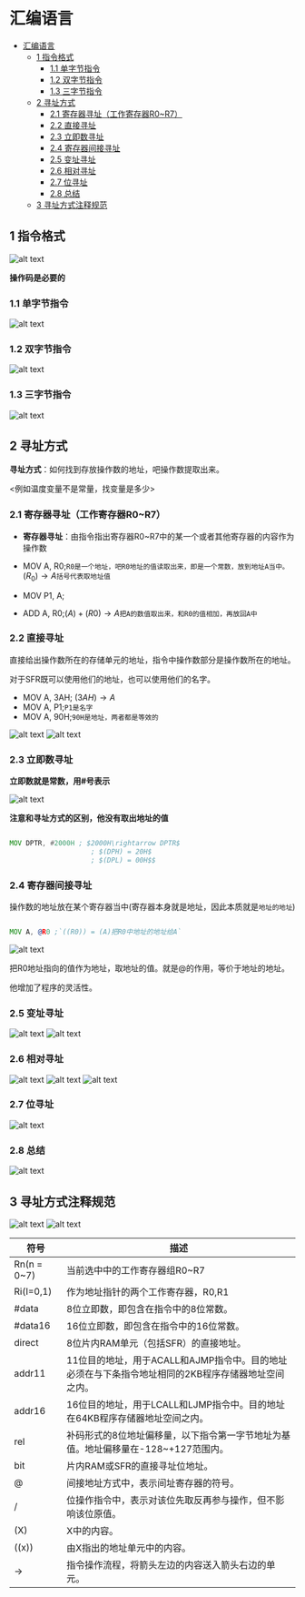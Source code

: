 # 汇编语言

- [汇编语言](#汇编语言)
  - [1 指令格式](#1-指令格式)
    - [1.1 单字节指令](#11-单字节指令)
    - [1.2 双字节指令](#12-双字节指令)
    - [1.3 三字节指令](#13-三字节指令)
  - [2 寻址方式](#2-寻址方式)
    - [2.1 寄存器寻址（工作寄存器R0~R7）](#21-寄存器寻址工作寄存器r0r7)
    - [2.2 直接寻址](#22-直接寻址)
    - [2.3 立即数寻址](#23-立即数寻址)
    - [2.4 寄存器间接寻址](#24-寄存器间接寻址)
    - [2.5 变址寻址](#25-变址寻址)
    - [2.6 相对寻址](#26-相对寻址)
    - [2.7 位寻址](#27-位寻址)
    - [2.8 总结](#28-总结)
  - [3 寻址方式注释规范](#3-寻址方式注释规范)

## 1 指令格式

![alt text](image.png)

**操作码是必要的**

### 1.1 单字节指令

![alt text](image-1.png)

### 1.2 双字节指令

![alt text](image-2.png)

### 1.3 三字节指令

![alt text](image-3.png)


## 2 寻址方式

**寻址方式**：如何找到存放操作数的地址，吧操作数提取出来。

<例如温度变量不是常量，找变量是多少>

### 2.1 寄存器寻址（工作寄存器R0~R7）

- **寄存器寻址**：由指令指出寄存器R0~R7中的某一个或者其他寄存器的内容作为操作数

- MOV A, R0;`R0是一个地址，吧R0地址的值读取出来，即是一个常数，放到地址A当中。` $(R_0)\rightarrow A$`括号代表取地址值`

- MOV P1, A;
- ADD A, R0;$(A)+(R0)\rightarrow A$`把A的数值取出来，和R0的值相加，再放回A中`


### 2.2 直接寻址

直接给出操作数所在的存储单元的地址，指令中操作数部分是操作数所在的地址。

对于SFR既可以使用他们的地址，也可以使用他们的名字。

- MOV A, 3AH; $(3AH)\rightarrow A$
- MOV A, P1;`P1是名字`
- MOV A, 90H;`90H是地址，两者都是等效的`


![alt text](image-5.png)
![alt text](image-4.png)

### 2.3 立即数寻址

**立即数就是常数，用#号表示**

![alt text](image-6.png)

**注意和寻址方式的区别，他没有取出地址的值**

```asm

MOV DPTR, #2000H ; $2000H\rightarrow DPTR$
                    ; $(DPH) = 20H$
                    ; $(DPL) = 00H$$

```

### 2.4 寄存器间接寻址

操作数的地址放在某个寄存器当中(寄存器本身就是地址，因此本质就是`地址的地址`)

```asm

MOV A, @R0 ;`((R0)) = (A)把R0中地址的地址给A`

```

![alt text](image-7.png)

把R0地址指向的值作为地址，取地址的值。就是@的作用，等价于地址的地址。

他增加了程序的灵活性。


### 2.5 变址寻址

![alt text](image-8.png)
![alt text](image-9.png)

### 2.6 相对寻址

![alt text](image-10.png)
![alt text](image-11.png)
![alt text](image-12.png)

### 2.7 位寻址

![alt text](image-13.png)

### 2.8 总结

![alt text](image-14.png)


## 3 寻址方式注释规范

![alt text](image-15.png)
![alt text](image-16.png)


| 符号          | 描述                                                                                               |
| ------------- | -------------------------------------------------------------------------------------------------- |
| Rn(n = 0~7)   | 当前选中中的工作寄存器组R0~R7                                                                      |
| Ri(I=0,1)     | 作为地址指针的两个工作寄存器，R0,R1                                                                |
| #data         | 8位立即数，即包含在指令中的8位常数。                                                               |
| #data16       | 16位立即数，即包含在指令中的16位常数。                                                             |
| direct        | 8位片内RAM单元（包括SFR）的直接地址。                                                              |
| addr11        | 11位目的地址，用于ACALL和AJMP指令中。目的地址必须在与下条指令地址相同的2KB程序存储器地址空间之内。 |
| addr16        | 16位目的地址，用于LCALL和LJMP指令中。目的地址在64KB程序存储器地址空间之内。                        |
| rel           | 补码形式的8位地址偏移量，以下指令第一字节地址为基值。地址偏移量在-128~+127范围内。                 |
| bit           | 片内RAM或SFR的直接寻址位地址。                                                                     |
| @             | 间接地址方式中，表示间址寄存器的符号。                                                             |
| /             | 位操作指令中，表示对该位先取反再参与操作，但不影响该位原值。                                       |
| (X)           | X中的内容。                                                                                        |
| ((x))         | 由X指出的地址单元中的内容。                                                                        |
| $\rightarrow$ | 指令操作流程，将箭头左边的内容送入箭头右边的单元。                                                 |
